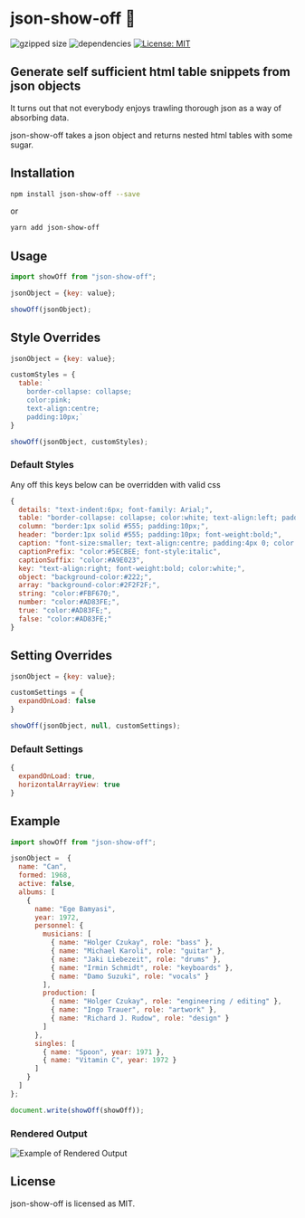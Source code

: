 # json-show-off 🕺
![gzipped size](https://img.shields.io/bundlephobia/minzip/react.svg)   ![dependencies](https://img.shields.io/badge/dependencies-0-green.svg)   [![License: MIT](https://img.shields.io/badge/License-MIT-yellow.svg)](https://opensource.org/licenses/MIT)



## Generate self sufficient html table snippets from json objects

It turns out that not everybody enjoys trawling thorough json as a way of absorbing data.

json-show-off takes a json object and returns nested html tables with some sugar. 

## Installation
```sh
npm install json-show-off --save
```
or
```sh
yarn add json-show-off
```

## Usage

```js
import showOff from "json-show-off";

jsonObject = {key: value};

showOff(jsonObject);
```

## Style Overrides

```js
jsonObject = {key: value};

customStyles = {
  table: `
    border-collapse: collapse; 
    color:pink;
    text-align:centre; 
    padding:10px;`
}

showOff(jsonObject, customStyles);
```

### Default Styles
Any off this keys below can be overridden with valid css 
```js
{
  details: "text-indent:6px; font-family: Arial;",
  table: "border-collapse: collapse; color:white; text-align:left; padding:6px;",
  column: "border:1px solid #555; padding:10px;",
  header: "border:1px solid #555; padding:10px; font-weight:bold;",
  caption: "font-size:smaller; text-align:centre; padding:4px 0; color:white",
  captionPrefix: "color:#5ECBEE; font-style:italic",
  captionSuffix: "color:#A9E023",
  key: "text-align:right; font-weight:bold; color:white;",
  object: "background-color:#222;",
  array: "background-color:#2F2F2F;",
  string: "color:#FBF670;",
  number: "color:#AD83FE;",
  true: "color:#AD83FE;",
  false: "color:#AD83FE;"
}
```

## Setting Overrides

```js
jsonObject = {key: value};

customSettings = {
  expandOnLoad: false
}

showOff(jsonObject, null, customSettings);
```

### Default Settings
```js
{
  expandOnLoad: true,
  horizontalArrayView: true
}
```
## Example

```js
import showOff from "json-show-off";

jsonObject =  {
  name: "Can",
  formed: 1968,
  active: false,
  albums: [
    {
      name: "Ege Bamyasi",
      year: 1972,
      personnel: {
        musicians: [
          { name: "Holger Czukay", role: "bass" },
          { name: "Michael Karoli", role: "guitar" },
          { name: "Jaki Liebezeit", role: "drums" },
          { name: "Irmin Schmidt", role: "keyboards" },
          { name: "Damo Suzuki", role: "vocals" }
        ],
        production: [
          { name: "Holger Czukay", role: "engineering / editing" },
          { name: "Ingo Trauer", role: "artwork" },
          { name: "Richard J. Rudow", role: "design" }
        ]
      },
      singles: [
        { name: "Spoon", year: 1971 },
        { name: "Vitamin C", year: 1972 }
      ]
    }
  ]
};

document.write(showOff(showOff));
```

### Rendered Output

![Example of Rendered Output](../assets/renderedOutputExample.png?raw=true)

## License

json-show-off is licensed as MIT.